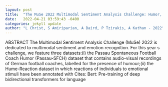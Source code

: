 ```yaml
---
layout: post
title:  "The MuSe 2022 Multimodal Sentiment Analysis Challenge: Humor, Emotional Reactions, and Stress"
date:   2022-04-21 03:59:43 -0400
categories: jekyll update
author: "L Christ, S Amiriparian, A Baird, P Tzirakis, A Kathan - 2022"
---
```

ABSTRACT The Multimodal Sentiment Analysis Challenge (MuSe) 2022 is dedicated to multimodal sentiment and emotion recognition. For this year s challenge, we feature three datasets:(i) the Passau Spontaneous Football Coach Humor (Passau-SFCH) dataset that contains audio-visual recordings of German football coaches, labelled for the presence of humour;(ii) the Hume-Reaction dataset in which reactions of individuals to emotional stimuli have been annotated with Cites: Bert: Pre-training of deep bidirectional transformers for language